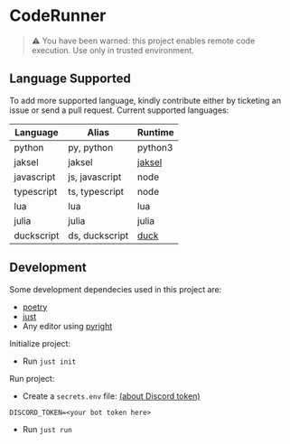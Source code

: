 # CodeRunner

> ⚠ You have been warned: this project enables remote code execution. Use only in trusted environment.

## Language Supported

To add more supported language, kindly contribute either by ticketing an issue or send a pull request. Current supported languages:

| Language   | Alias          | Runtime          |
| ---------- | -------------- | ---------------- |
| python     | py, python     | python3          |
| jaksel     | jaksel         | [jaksel][jaksel] |
| javascript | js, javascript | node             |
| typescript | ts, typescript | node             |
| lua        | lua            | lua              |
| julia      | julia          | julia            |
| duckscript | ds, duckscript | [duck][duck]     |

## Development

Some development dependecies used in this project are:

-   [poetry](https://github.com/python-poetry/poetry)
-   [just](https://github.com/casey/just)
-   Any editor using [pyright](https://github.com/microsoft/pyright)

Initialize project:

-   Run `just init`

Run project:

-   Create a `secrets.env` file: [(about Discord token)](https://discordpy.readthedocs.io/en/stable/discord.html)

```
DISCORD_TOKEN=<your bot token here>
```

-   Run `just run`

[jaksel]: https://github.com/RioChndr/jaksel-language
[duck]: https://github.com/sagiegurari/duckscript
